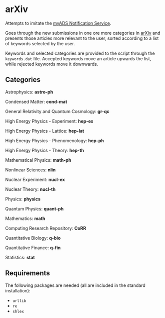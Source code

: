 # arXiv

Attempts to imitate the [myADS Notification Service](http://myads.harvard.edu/myADS_help.html).

Goes through the new submissions in one ore more
categories in [arXiv](arxiv.org) and presents those
articles more relevant to the user, sorted according
to a list of keywords selected by the user.

Keywords and selected categories are provided to the
script through the `keywords.dat` file. Accepted keywords
move an article upwards the list, while rejected keywords
move it downwards.

## Categories

Astrophysics: **astro-ph**

Condensed Matter: **cond-mat**

General Relativity and Quantum Cosmology: **gr-qc**

High Energy Physics - Experiment: **hep-ex**

High Energy Physics - Lattice: **hep-lat**

High Energy Physics - Phenomenology: **hep-ph**

High Energy Physics - Theory: **hep-th**

Mathematical Physics: **math-ph**

Nonlinear Sciences: **nlin**

Nuclear Experiment: **nucl-ex**

Nuclear Theory: **nucl-th**

Physics: **physics**

Quantum Physics: **quant-ph**

Mathematics: **math**

Computing Research Repository: **CoRR**

Quantitative Biology: **q-bio**

Quantitative Finance: **q-fin**

Statistics: **stat**

## Requirements

The following packages are needed (all are included
in the standard installation):

* `urllib`
* `re`
* `shlex`
